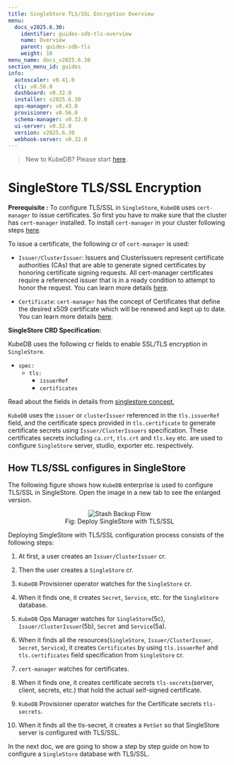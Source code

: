 ```yaml
---
title: SingleStore TLS/SSL Encryption Overview
menu:
  docs_v2025.6.30:
    identifier: guides-sdb-tls-overview
    name: Overview
    parent: guides-sdb-tls
    weight: 10
menu_name: docs_v2025.6.30
section_menu_id: guides
info:
  autoscaler: v0.41.0
  cli: v0.56.0
  dashboard: v0.32.0
  installer: v2025.6.30
  ops-manager: v0.43.0
  provisioner: v0.56.0
  schema-manager: v0.32.0
  ui-server: v0.32.0
  version: v2025.6.30
  webhook-server: v0.32.0
---
```


> New to KubeDB? Please start [here](/docs/v2025.6.30/README).

# SingleStore TLS/SSL Encryption

**Prerequisite :** To configure TLS/SSL in `SingleStore`, `KubeDB` uses `cert-manager` to issue certificates. So first you have to make sure that the cluster has `cert-manager` installed. To install `cert-manager` in your cluster following steps [here](https://cert-manager.io/docs/installation/kubernetes/).

To issue a certificate, the following cr of `cert-manager` is used:

- `Issuer/ClusterIssuer`: Issuers and ClusterIssuers represent certificate authorities (CAs) that are able to generate signed certificates by honoring certificate signing requests. All cert-manager certificates require a referenced issuer that is in a ready condition to attempt to honor the request. You can learn more details [here](https://cert-manager.io/docs/concepts/issuer/).

- `Certificate`: `cert-manager` has the concept of Certificates that define the desired x509 certificate which will be renewed and kept up to date. You can learn more details [here](https://cert-manager.io/docs/concepts/certificate/).

**SingleStore CRD Specification:**

KubeDB uses the following cr fields to enable SSL/TLS encryption in `SingleStore`.

- `spec:`
  - `tls:`
    - `issuerRef`
    - `certificates`

Read about the fields in details from [singlestore concept](/docs/v2025.6.30/guides/singlestore/concepts/singlestore#spectls),

`KubeDB` uses the `issuer` or `clusterIssuer` referenced in the `tls.issuerRef` field, and the certificate specs provided in `tls.certificate` to generate certificate secrets using `Issuer/ClusterIssuers` specification. These certificates secrets including `ca.crt`, `tls.crt` and `tls.key` etc. are used to configure `SingleStore` server, studio, exporter etc. respectively.

## How TLS/SSL configures in SingleStore

The following figure shows how `KubeDB` enterprise is used to configure TLS/SSL in SingleStore. Open the image in a new tab to see the enlarged version.

<figure align="center">
  <img alt="Stash Backup Flow" src="/docs/v2025.6.30/guides/singlestore/tls/overview/images/sdb-tls.svg">
<figcaption align="center">Fig: Deploy SingleStore with TLS/SSL</figcaption>
</figure>

Deploying SingleStore with TLS/SSL configuration process consists of the following steps:

1. At first, a user creates an `Issuer/ClusterIssuer` cr.

2. Then the user creates a `SingleStore` cr.

3. `KubeDB` Provisioner operator watches for the `SingleStore` cr.

4. When it finds one, it creates `Secret`, `Service`, etc. for the `SingleStore` database.

5. `KubeDB` Ops Manager watches for `SingleStore`(5c), `Issuer/ClusterIssuer`(5b), `Secret` and `Service`(5a).

6. When it finds all the resources(`SingleStore`, `Issuer/ClusterIssuer`, `Secret`, `Service`), it creates `Certificates` by using `tls.issuerRef` and `tls.certificates` field specification from `SingleStore` cr.

7. `cert-manager` watches for certificates.

8. When it finds one, it creates certificate secrets `tls-secrets`(server, client, secrets, etc.) that hold the actual self-signed certificate.

9. `KubeDB` Provisioner operator watches for the Certificate secrets `tls-secrets`.

10. When it finds all the tls-secret, it creates a `PetSet` so that SingleStore server is configured with TLS/SSL.

In the next doc, we are going to show a step by step guide on how to configure a `SingleStore` database with TLS/SSL.

